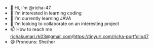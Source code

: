 - 👋 Hi, I’m @richa-47
- 👀 I’m interested in learning coding 
- 🌱 I’m currently learning JAVA 
- 💞️ I’m looking to collaborate on an interesting project
- 📫 How to reach me richakumari.rk03@gmail.com/https://tinyurl.com/richa-portfolio47
- 😄 Pronouns: She/her

<!---
richa-47/richa-47 is a ✨ special ✨ repository because its `README.md` (this file) appears on your GitHub profile.
You can click the Preview link to view your changes.
--->
